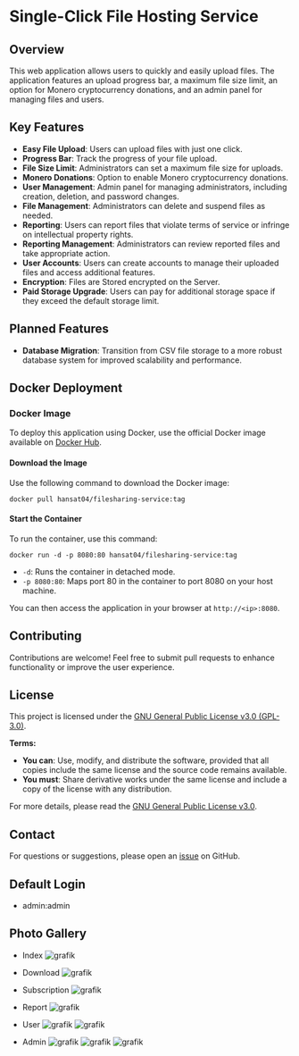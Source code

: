 # Single-Click File Hosting Service

## Overview

This web application allows users to quickly and easily upload files. The application features an upload progress bar, a maximum file size limit, an option for Monero cryptocurrency donations, and an admin panel for managing files and users.

## Key Features

- **Easy File Upload**: Users can upload files with just one click.
- **Progress Bar**: Track the progress of your file upload.
- **File Size Limit**: Administrators can set a maximum file size for uploads.
- **Monero Donations**: Option to enable Monero cryptocurrency donations.
- **User Management**: Admin panel for managing administrators, including creation, deletion, and password changes.
- **File Management**: Administrators can delete and suspend files as needed.
- **Reporting**: Users can report files that violate terms of service or infringe on intellectual property rights.
- **Reporting Management**: Administrators can review reported files and take appropriate action.
- **User Accounts**: Users can create accounts to manage their uploaded files and access additional features.
- **Encryption**: Files are Stored encrypted on the Server.
- **Paid Storage Upgrade**: Users can pay for additional storage space if they exceed the default storage limit.

## Planned Features

- **Database Migration**: Transition from CSV file storage to a more robust database system for improved scalability and performance.

## Docker Deployment

### Docker Image

To deploy this application using Docker, use the official Docker image available on [Docker Hub](https://hub.docker.com/repository/docker/hansat04/filesharing-service/general).

#### Download the Image

Use the following command to download the Docker image:

`docker pull hansat04/filesharing-service:tag`

#### Start the Container

To run the container, use this command:

`docker run -d -p 8080:80 hansat04/filesharing-service:tag`

- `-d`: Runs the container in detached mode.
- `-p 8080:80`: Maps port 80 in the container to port 8080 on your host machine.

You can then access the application in your browser at `http://<ip>:8080`.
## Contributing

Contributions are welcome! Feel free to submit pull requests to enhance functionality or improve the user experience.

## License

This project is licensed under the [GNU General Public License v3.0 (GPL-3.0)](https://www.gnu.org/licenses/gpl-3.0.html).

**Terms:**

- **You can**: Use, modify, and distribute the software, provided that all copies include the same license and the source code remains available.
- **You must**: Share derivative works under the same license and include a copy of the license with any distribution.

For more details, please read the [GNU General Public License v3.0](https://www.gnu.org/licenses/gpl-3.0.html).

## Contact

For questions or suggestions, please open an [issue](https://github.com/finn1476/FileSharing-Service/issues) on GitHub.

## Default Login
- admin:admin

## Photo Gallery
- Index
![grafik](https://github.com/user-attachments/assets/2128d0df-b5f7-47d0-80f2-72e68b87f21c)

- Download
![grafik](https://github.com/user-attachments/assets/cbd584d2-3cb3-4421-ac00-faa3d33b9aec)

- Subscription
![grafik](https://github.com/user-attachments/assets/1ca7abdd-49ee-4561-8a44-9df9e575c35f)

- Report
![grafik](https://github.com/user-attachments/assets/3baaa4d4-e691-43aa-aac5-5064c4cef4ad)

- User
![grafik](https://github.com/user-attachments/assets/b181a98f-4b87-4d5a-a6e4-2ef74ea9e145)
![grafik](https://github.com/user-attachments/assets/227ae55d-d3ad-451f-bbf1-007f95022930)

- Admin
![grafik](https://github.com/user-attachments/assets/2c0131f4-e785-4b45-9e68-c0da3af32c86)
![grafik](https://github.com/user-attachments/assets/ecf5fd58-da5f-4b96-a267-a1047a2499b4)
![grafik](https://github.com/user-attachments/assets/e270fd41-2e24-447f-ba95-ad9091f39f7c)


